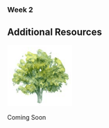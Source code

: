 ### Week 2

## Additional Resources

<img src="/assets/img/tree.png" style="width: 150px">

Coming Soon